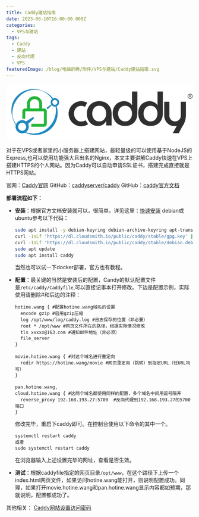 ```yaml
---
title: Caddy建站指南
date: 2023-08-10T16:00:00.000Z
categories:
  - VPS与建站
tags:
  - Caddy
  - 建站
  - 反向代理
  - VPS
featuredImage: /blog/电脑折腾/附件/VPS与建站/Caddy建站指南.svg
---
```

![Caddy建站指南.svg](/blog/电脑折腾/附件/VPS与建站/Caddy建站指南.svg)

对于在VPS或者家里的小服务器上搭建网站，最轻量级的可以使用基于NodeJS的Express,也可以使用功能强大且出名的Nginx，本文主要讲解Caddy快速在VPS上搭建HTTPS的个人网站。因为Caddy可以自动申请SSL证书，搭建完成直接就是HTTPS网站。

官网：[Caddy官网](https://caddyserver.com/)
GitHub：[caddyserver/caddy](https://github.com/caddyserver/caddy)
GitHub：[caddy官方文档](https://caddyserver.com/docs/)

**部署流程如下：**
+ **安装**：根据官方文档安装就可以，很简单。详见这里：[快速安装](https://caddyserver.com/docs/install)
debian或ubuntu参考以下代码：
    ```bash
    sudo apt install -y debian-keyring debian-archive-keyring apt-transport-https
    curl -1sLf 'https://dl.cloudsmith.io/public/caddy/stable/gpg.key' | sudo gpg --dearmor -o /usr/share/keyrings/caddy-stable-archive-keyring.gpg
    curl -1sLf 'https://dl.cloudsmith.io/public/caddy/stable/debian.deb.txt' | sudo tee /etc/apt/sources.list.d/caddy-stable.list
    sudo apt update
    sudo apt install caddy
    ```
    当然也可以试一下docker部署，官方也有教程。
+ **配置**：最关键的当然是安装后的配置，Candy的默认配置文件是`/etc/caddy/Caddyfile`,可以直接记事本打开修改。下边是配置示例，实际使用请删除#和后边的注释：
    ```
    hotine.wang { #配置hotine.wang域名的设置
      encode gzip #启用gzip压缩
      log /opt/www/log/caddy.log #日志保存的位置（非必要）
      root * /opt/www #网页文件所在的路径，根据实际情况修改
      tls xxxxx@163.com #通知邮件地址（非必须）
      file_server
    }
    
    movie.hotine.wang { #对这个域名进行重定向
      redir https://hotine.wang/movie #网页重定向（跳转）到指定URL（任URL均可）
    }
    
    pan.hotine.wang,
    cloud.hotine.wang { #这两个域名都使用同样的配置，多个域名中间用逗号隔开
      reverse_proxy 192.168.193.27:5700  #反向代理到192.168.193.27的5700端口
    }
    ```
    修改完毕，重启下caddy即可。在控制台使用以下命令的其中一个。
    ```
    systemctl restart caddy
    或者
    sudo systemctl restart caddy
    ```
    在浏览器输入上述设置完毕的网址，查看是否生效。

+ **测试**：根据caddyfile指定的网页目录`/opt/www`，在这个路径下上传一个index.html网页文件，如果访问hotine.wang能打开，则说明配置成功。同理，如果打开movie.hotine.wang和pan.hotine.wang显示内容都如预期，那就说明，配置都成功了。


其他相关：
[Caddy网站设置访问密码](/posts/电脑折腾/vps与建站/caddy网站设置访问密码)
